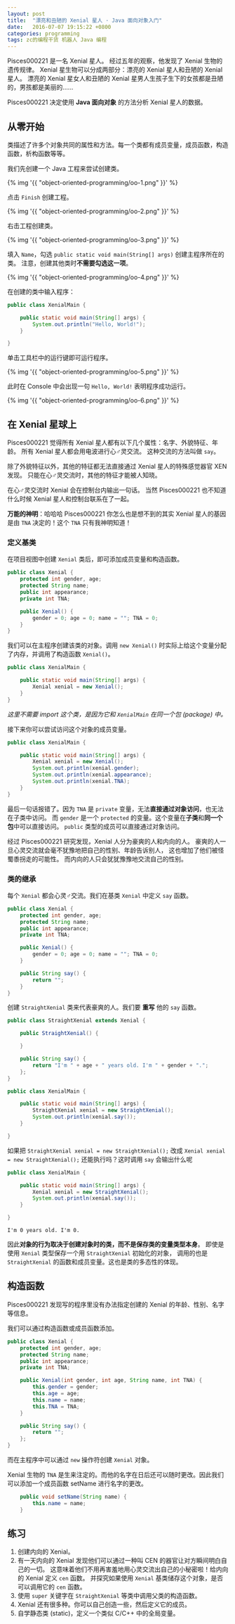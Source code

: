 ```yaml
---
layout: post
title:  "漂亮和丑陋的 Xenial 星人 · Java 面向对象入门"
date:   2016-07-07 19:15:22 +0800
categories: programming
tags: zc的编程干货 机器人 Java 编程
---
```


Pisces000221 是一名 Xenial 星人。
经过五年的观察，他发现了 Xenial 生物的遗传规律。
Xenial 星生物可以分成两部分：漂亮的 Xenial 星人和丑陋的 Xenial 星人。
漂亮的 Xenial 星女人和丑陋的 Xenial 星男人生孩子生下的女孩都是丑陋的，男孩都是美丽的……

Pisces000221 决定使用 **Java 面向对象** 的方法分析 Xenial 星人的数据。

## 从零开始

类描述了许多个对象共同的属性和方法。每一个类都有成员变量，成员函数，构造函数，析构函数等等。

我们先创建一个 Java 工程来尝试创建类。

{% img '{{ "object-oriented-programming/oo-1.png" }}' %}

点击 `Finish` 创建工程。

{% img '{{ "object-oriented-programming/oo-2.png" }}' %}

右击工程创建类。

{% img '{{ "object-oriented-programming/oo-3.png" }}' %}

填入 `Name`，勾选 `public static void main(String[] args)` 创建主程序所在的类。
注意，创建其他类时**不需要勾选这一项**。

{% img '{{ "object-oriented-programming/oo-4.png" }}' %}

在创建的类中输入程序：

```java
public class XenialMain {

	public static void main(String[] args) {
		System.out.println("Hello, World!");
	}

}
```

单击工具栏中的运行键即可运行程序。

{% img '{{ "object-oriented-programming/oo-5.png" }}' %}

此时在 Console 中会出现一句 `Hello, World!` 表明程序成功运行。

{% img '{{ "object-oriented-programming/oo-6.png" }}' %}

## 在 Xenial 星球上

Pisces000221 觉得所有 Xenial 星人都有以下几个属性：名字、外貌特征、年龄。
所有 Xenial 星人都会用电波进行心♂灵交流。
这种交流的方法叫做 `say`。

除了外貌特征以外，其他的特征都无法直接通过 Xenial 星人的特殊感觉器官 XEN 发现。
只能在心♂灵交流时，其他的特征才能被人知晓。

在心♂灵交流时 Xenial 会在控制台内输出一句话。
当然 Pisces000221 也不知道什么时候 Xenial 星人和控制台联系在了一起。

**万能的神明**：哈哈哈 Pisces000221 你怎么也是想不到的其实 Xenial 星人的基因是由 `TNA` 决定的！这个 `TNA` 只有我神明知道！

### 定义基类

在项目视图中创建 `Xenial` 类后，即可添加成员变量和构造函数。

```java
public class Xenial {
	protected int gender, age;
	protected String name;
	public int appearance;
	private int TNA;

	public Xenial() {
		gender = 0; age = 0; name = ""; TNA = 0;
	}
}
```

我们可以在主程序创建该类的对象。调用 `new Xenial()` 时实际上给这个变量分配了内存，并调用了构造函数 `Xenial()`。

```java
public class XenialMain {

	public static void main(String[] args) {
		Xenial xenial = new Xenial();
	}
}
```

*这里不需要 import 这个类，是因为它和 `XenialMain` 在同一个包 (package) 中。*

接下来你可以尝试访问这个对象的成员变量。

```java
public class XenialMain {

	public static void main(String[] args) {
		Xenial xenial = new Xenial();
		System.out.println(xenial.gender);
		System.out.println(xenial.appearance);
		System.out.println(xenial.TNA);
	}
}
```

最后一句话报错了。因为 `TNA` 是 `private` 变量，无法**直接通过对象访问**，也无法在子类中访问。
而 `gender` 是一个 `protected` 的变量。这个变量在**子类**和**同一个包**中可以直接访问。
`public` 类型的成员可以直接通过对象访问。

经过 Pisces000221 研究发现，Xenial 人分为豪爽的人和内向的人。
豪爽的人一旦心灵交流就会毫不犹豫地把自己的性别、年龄告诉别人，
这也增加了他们被怪蜀黍拐走的可能性。
而内向的人只会犹犹豫豫地交流自己的性别。

### 类的继承

每个 `Xenial` 都会心灵♂交流。我们在基类 `Xenial` 中定义 `say` 函数。

```java
public class Xenial {
	protected int gender, age;
	protected String name;
	public int appearance;
	private int TNA;

	public Xenial() {
		gender = 0; age = 0; name = ""; TNA = 0;
	}

	public String say() {
		return "";
	}
}
```

创建 `StraightXenial` 类来代表豪爽的人。我们要 **重写** 他的 `say` 函数。

```java
public class StraightXenial extends Xenial {

	public StraightXenial() {

	}

	public String say() {
		return "I'm " + age + " years old. I'm " + gender + ".";
	};
}
```

```java
public class XenialMain {

	public static void main(String[] args) {
		StraightXenial xenial = new StraightXenial();
		System.out.println(xenial.say());
	}

}
```

如果把 `StraightXenial xenial = new StraightXenial();` 改成 `Xenial xenial = new StraightXenial();` 还能执行吗？这时调用 `say` 会输出什么呢

```java
public class XenialMain {

	public static void main(String[] args) {
		Xenial xenial = new StraightXenial();
		System.out.println(xenial.say());
	}

}
```

```
I'm 0 years old. I'm 0.
```

因此**对象的行为取决于创建对象时的类，而不是保存类的变量类型本身**。
即使是使用 `Xenial` 类型保存一个用 `StraightXenial` 初始化的对象，
调用的也是 `StraightXenial` 的函数和成员变量。这也是类的多态性的体现。

## 构造函数

Pisces000221 发现写的程序里没有办法指定创建的 Xenial 的年龄、性别、名字等信息。

我们可以通过构造函数或成员函数添加。

```java
public class Xenial {
	protected int gender, age;
	protected String name;
	public int appearance;
	private int TNA;

	public Xenial(int gender, int age, String name, int TNA) {
		this.gender = gender;
		this.age = age;
		this.name = name;
		this.TNA = TNA;
	}

	public String say() {
		return "";
	};
}
```

而在主程序中可以通过 `new` 操作符创建 `Xenial` 对象。

Xenial 生物的 `TNA` 是生来注定的。而他的名字在日后还可以随时更改。因此我们可以添加一个成员函数 setName 进行名字的更改。

```java
	public void setName(String name) {
		this.name = name;
	}
```

## 练习

1. 创建内向的 Xenial。
2. 有一天内向的 Xenial 发现他们可以通过一种叫 CEN 的器官让对方瞬间明白自己的一切。
这意味着他们不用再害羞地用心灵交流出自己的小秘密啦！给内向的 Xenial 定义 `cen` 函数。
并探究如果使用 `Xenial` 基类储存这个对象，是否可以调用它的 `cen` 函数。
3. 使用 `super` 关键字在 `StraightXenial` 等类中调用父类的构造函数。
4. Xenial 还有很多种。你可以自己创造一些，然后定义它的成员。
5. 自学静态类 (static)，定义一个类似 C/C++ 中的全局变量。

